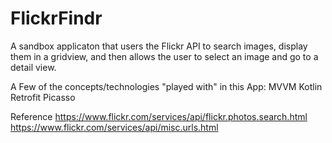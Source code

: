 # FlickrFindr

A sandbox applicaton that users the Flickr API to search images, display them in a gridview, and then allows the user to select an image and go to a detail view.  

A Few of the concepts/technologies "played with" in this App: 
MVVM 
Kotlin
Retrofit
Picasso

Reference
https://www.flickr.com/services/api/flickr.photos.search.html
https://www.flickr.com/services/api/misc.urls.html

